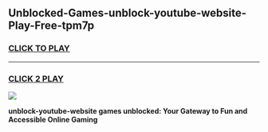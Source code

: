 
## Unblocked-Games-unblock-youtube-website-Play-Free-tpm7p
<h3>
<a href="https://premium76.site?title=unblock-youtube-website&ref=12A">CLICK TO PLAY</a></h3>
<hr>

<h3>
<a href="https://premium76.site?title=unblock-youtube-website&ref=12A">CLICK 2 PLAY</a>
  
</h3>

<a href="https://premium76.site?title=unblock-youtube-website&ref=12A"><img src="https://clearcache.store/games.png"></a>


**unblock-youtube-website games unblocked: Your Gateway to Fun and Accessible Online Gaming**
